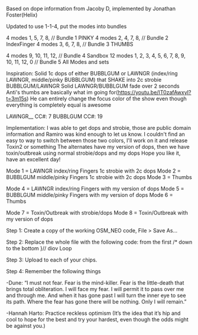 Based on dope information from Jacoby D, implemented by Jonathan Foster(Helix)

Updated to use 1-1-4, put the modes into bundles

4 modes   1, 5, 7, 8, // Bundle 1 PINKY
4 modes   2, 4, 7, 8, // Bundle 2 IndexFinger
4 modes   3, 6, 7, 8, // Bundle 3 THUMBS

4 modes   9, 10, 11, 12, // Bundle 4 Sandbox
12 modes   1, 2, 3, 4, 5, 6, 7, 8, 9, 10, 11, 12, 0 // Bundle 5 All Modes and sets
	



Inspiration:
Solid 1c dops of either BUBBLGUM or LAWNGR (index/ring LAWNGR, middle/pinky BUBBLGUM) that SHAKE into 2c strobie BUBBLGUM/LAWNGR
Solid LAWNGR/BUBBLGUM fade over 2 seconds
Anti's thumbs are basically what im going for(https://youtu.be/IT0zafAwxyI?t=3m15s)
He can entirely change the focus color of the show even though everything is completely equal is awesome

LAWNGR__ CC#: 7
BUBBLGUM CC#: 19

Implementation:
I was able to get dops and strobie, those are public domain information and Ramiro was kind enough to let us know.
I couldn't find an easy to way to switch between those two colors, I'll work on it and release Toxin2 or something
The alternates have my version of dops, then we have toxin/outbreak using normal strobie/dops and my dops
Hope you like it, have an excellent day!

Mode 1 = LAWNGR index/ring Fingers 1c strobie with 2c dops 
Mode 2 = BUBBLGUM middle/pinky Fingers 1c strobie with 2c dops
Mode 3 = Thumbs
 
Mode 4 = LAWNGR index/ring Fingers with my version of dops
Mode 5 = BUBBLGUM middle/pinky Fingers with my version of dops
Mode 6 = Thumbs

Mode 7 = Toxin/Outbreak with strobie/dops
Mode 8 = Toxin/Outbreak with my version of dops


Step 1:
Create a copy of the working OSM_NEO code, File > Save As...

Step 2:
Replace the whole file with the following code: from the first /* down to the bottom }// diov Loop

Step 3:
Upload to each of your chips.

Step 4:
Remember the following things

-Dune: “I must not fear. Fear is the mind-killer. Fear is the little-death that brings total obliteration.
    I will face my fear. I will permit it to pass over me and through me. And when it has gone past I will turn
    the inner eye to see its path. Where the fear has gone there will be nothing. Only I will remain.” 

-Hannah Harto: Practice reckless optimism (It’s the idea that it’s hip and cool to hope for the best
    and try your hardest, even though the odds might be against you.)


